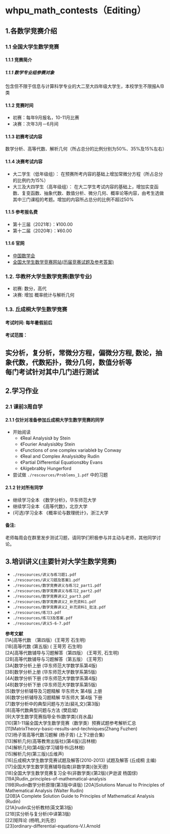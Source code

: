 # whpu_math_contests（Editing）
## 1.各数学竞赛介绍  
### 1.1 全国大学生数学竞赛
#### 1.1.1 竞赛简介
##### 1.1.1	数学专业组参赛对象
包含但不限于信息与计算科学专业的大二至大四年级大学生，本校学生不限报A/B类
#### 1.1.2	竞赛时间
*	初赛：每年9月报名，10-11月比赛  
*	决赛：次年3月－6月间
#### 1.1.3	初赛考试内容
数学分析、高等代数、解析几何（所占总分的比例分别为50%、35%及15%左右）
#### 1.1.4	决赛考试内容
*	大二学生（低年级组）：
在预赛所考内容的基础上增加常微分方程（所占总分的比例约为15%）
*	大三及大四学生（高年级组）：
在大二学生考试内容的基础上，增加实变函数、复变函数、抽象代数、数值分析、微分几何、概率论等内容，由考生选做其中三门课程的考题。增加的内容所占总分的比例不超过50%
#### 1.1.5	参考报名费
*	第十三届（2021年）：¥100.00
*	第十二届（2020年）：¥60.00
#### 1.1.6	官网
*	[中国数学会](http://www.cms.org.cn/)
*	[全国大学生数学竞赛网站(历届竞赛试题及参考答案)](http://www.cmathc.cn/)

### 1.2. 华教杯大学生数学竞赛(数学专业)
* 初赛: 数分，高代
* 决赛: 增加 概率统计与解析几何
### 1.3. 丘成桐大学生数学竞赛
#### 考试时间: 每年暑假前后
#### 考试范围：
实分析，复分析，常微分方程，偏微分方程, 数论，抽象代数，代数拓扑，微分几何，数值分析等  
每门考试针对其中几门进行测试
---

## 2.学习作业
### 2.1 课前3周自学
#### 2.1.1 仅针对准备参加丘成桐大学生数学竞赛的同学
* 开始阅读 
  * 《Real Analysis》 by Stein
  * 《Fourier Analysis》by Stein
  * 《Functions of one complex variable》 by Conway 
  * 《Real and Complex Analysis》by Rudin 
  * 《Partial Differential Equations》by Evans
  * 《Algebra》by Hungerford
* 尝试做 ```./rescources/Problems_1.pdf``` 中的习题
#### 2.1.2 针对所有同学
* 继续学习全本 《数学分析》，华东师范大学
* 继续学习全本 《高等代数》，北京大学
* (可选)学习全本 《概率论与数理统计》，浙江大学
#### 备注: 
老师每周会在群里发步测试习题，请同学们积极参与并主动与老师，其他同学讨论。

## 3.培训讲义(主要针对大学生数学竞赛)
* ```./rescources/讲义与练习题1.pdf```  
* ```./rescources/讲义习题及答案1.pdf```  
* ```./rescources/数学竞赛讲义与练习2_part1.pdf```  
* ```./rescources/数学竞赛讲义与练习2_part2.pdf```  
* ```./rescources/数学竞赛讲义2_part3.pdf```  
* ```./rescources/数学竞赛讲义2_补充资料1.pdf``` 
* ```./rescources/数学竞赛讲义2_补充资料1_批注.pdf```  
* ```./rescources/练习3.pdf``` 
* ```./rescources/练习3及答案.pdf``` 
* ```./rescources/讲义5-6-7.pdf```


**参考文献**  
 [1A]高等代数 （第四版）(王萼芳 石生明)  
 [1B]高等代数  (第五版) ( 王萼芳  石生明)  
 [2A]高等代数铺导与习题解答（第四版） (王萼芳, 石生明)  
 [2B]高等代数铺导与习题解答（第五版） (王萼芳)  
 [3A]数学分析上册 (华东师范大学数学系第4版)  
 [3B]数学分析上册 (华东师范大学数学系第5版)  
 [4A]数学分析下册 (华东师范大学数学系第4版)  
 [4B]数学分析下册 (华东师范大学数学系第5版)  
 [5]数学分析辅导及习题精解 华东师大 第4版 上册  
 [6]数学分析辅导及习题精解 华东师大 第4版 下册  
 [7]数学分析中的典型问题与方法(裴礼文)(第3版)  
 [8]高等代数典型问题与方法 (樊启斌)  
 [9]大学生数学竞赛指导全书(数学类)(肖水晶)  
 [10]第1-11届全国大学生数学竞赛（数学类）预赛试题参考解析汇总  
 [11]MatrixTheory-basic-results-and-techniques(Zhang Fuzhen)  
 [12]杨子胥高等代数习题解 (杨子胥) (上下2册合集)  
 [13]解析几何(高等教育出版社)(第4版)(吕林根)  
 [14]解析几何(第4版)学习辅导书(吕林根)  
 [15]解析几何(第三版)(丘维声)  
 [16]丘成桐大学生数学竞赛试题及解答(2010-2013) 试题及解答 (丘成桐 主编)  
 [17]全国大学生数学竞赛辅导指南(非数学类)(张天德)  
 [18]全国大学生数学竞赛复习全书(非数学类)(第2版)(尹逊波 杨国俅)  
 [19A]Rudin_principles-of-mathematical-analysis  
 [19B]Rudin数学分析原理(第3版中译版)
 [20A]Solutions Manual to Principles of Mathematical Analysis (Walter Rudin)  
 [20B]A Complete Solution Guide to Principles of Mathematical Analysis (Rudin)  
 [21A]rudin实分析教材(英文第3版)  
 [21B]实分析与复分析(中译第3版)  
 [22]矩阵论 (杨明_刘先忠)  
 [23]ordinary-differential-equations-V.I.Arnold  

